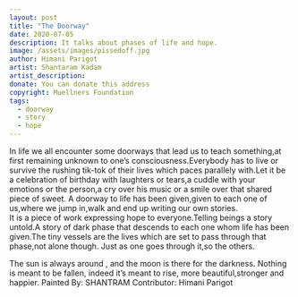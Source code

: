 ```yaml
---
layout: post
title: "The Doorway"
date: 2020-07-05
description: It talks about phases of life and hope.
image: /assets/images/pissedoff.jpg
author: Himani Parigot
artist: Shantaram Kadam
artist_description:
donate: You can donate this address
copyright: Muellners Foundation
tags:
  - doorway
  - story
  - hope
---
```


In life we all encounter some doorways that lead us to teach something,at first remaining unknown to one’s consciousness.Everybody has to live or survive the rushing tik-tok of their lives which paces parallely with.Let it be a celebration of birthday with laughters or tears,a cuddle with your emotions or the person,a cry over his music or a smile over that shared piece of sweet.
A doorway to life has been given,given to each one of us,where we jump in,walk and end up writing our own stories.                                                                                                                                          
It is a piece of work expressing hope to everyone.Telling beings a story untold.A story of dark phase that descends to each one whom life has been given.The tiny vessels are the lives which are set to pass through that phase,not alone though.
Just as one goes through it,so the others.

The sun is always around ,
and the moon is there for the darkness.
Nothing is meant to be fallen,
indeed it’s meant to rise,
more beautiful,stronger and happier.
Painted By: SHANTRAM
Contributor: Himani Parigot
